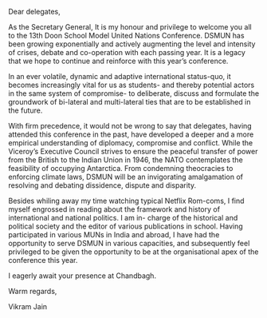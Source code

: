 Dear delegates, 

As the Secretary General, It is my honour and privilege to welcome you all to the 13th Doon School Model United Nations Conference. DSMUN has been growing exponentially and actively augmenting the level and intensity of crises, debate and co-operation with each passing year. It is a legacy that we hope to continue and reinforce with this year’s conference. 

In an ever volatile, dynamic and adaptive international status-quo, it becomes increasingly vital for us as students- and thereby potential actors in the same system of compromise- to deliberate, discuss and formulate the groundwork of bi-lateral and multi-lateral ties that are to be established in the future.

With firm precedence, it would not be wrong to say that delegates, having attended this conference in the past, have developed a deeper and a more empirical understanding of diplomacy, compromise and conflict. While the Viceroy’s Executive Council strives to ensure the peaceful transfer of power from the British to the Indian Union in 1946, the NATO contemplates the feasibility of occupying Antarctica. From condemning theocracies to enforcing climate laws, DSMUN will be an invigorating amalgamation of resolving and debating dissidence, dispute and disparity.

Besides whiling away my time watching typical Netflix Rom-coms, I find myself engrossed in reading about the framework and history of international and national politics. I am in- charge of the historical and political society and the editor of various publications in school. Having participated in various MUNs in India and abroad, I have had the opportunity to serve DSMUN in various capacities, and subsequently feel privileged to be given the opportunity to be at the organisational apex of the conference this year. 

I eagerly await your presence at Chandbagh.

Warm regards,

Vikram Jain
